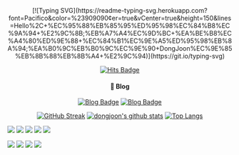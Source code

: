 <div align="center">
[![Typing SVG](https://readme-typing-svg.herokuapp.com?font=Pacifico&color=%23909090&center=true&vCenter=true&height=150&lines=Hello%2C+%EC%95%88%EB%85%95%ED%95%98%EC%84%B8%EC%9A%94+%E2%9C%8B;%EB%A7%A4%EC%9D%BC+%EA%BE%B8%EC%A4%80%ED%9E%88+%EC%84%B1%EC%9E%A5%ED%95%98%EB%8A%94;%EA%B0%9C%EB%B0%9C%EC%9E%90+DongJoon%EC%9E%85%EB%8B%88%EB%8B%A4+%E2%9C%94)](https://git.io/typing-svg)

[![Hits Badge](https://hits.seeyoufarm.com/api/count/incr/badge.svg?url=https%3A%2F%2Fgithub.com%2Fdongjji&count_bg=%23bcbcbc&title_bg=%23F4F557&icon=swift.svg&icon_color=%23bcbcbc&title=hits&edge_flat=false)](https://hits.seeyoufarm.com)

#### 🔰 Blog
[![Blog Badge](https://img.shields.io/badge/-Study_Blog-03C75A?logo=naver&logoColor=white&link=https://blog.naver.com/y2kdj9723)](https://blog.naver.com/y2kdj9723)
[![Blog Badge](https://img.shields.io/badge/-Project_Blog-FF5A00?logo=TVTime&logoColor=white&link=https://dongjji.tistory.com)](https://dongjji.tistory.com)

[![GitHub Streak](http://github-readme-streak-stats.herokuapp.com?user=DongJJI&theme=dark&hide_border=true&date_format=%5BY.%5Dn.j)](https://git.io/streak-stats)
[![dongjoon's github stats](https://github-readme-stats.vercel.app/api?username=dongjji&count_private=true&custom_title=Dongjji's&nbsp;github&nbsp;👀&bg_color=30,bcbcbc,444444&title_color=fff&text_color=fff)](https://github.com/anuraghazra/github-readme-stats)
[![Top Langs](https://github-readme-stats.vercel.app/api/top-langs/?username=dongjji&exclude_repo=Mask_Detect,machine_learning,verilogHDL&layout=compact&custom_title=My&nbsp;Language&nbsp;⌨️&bg_color=30,bcbcbc,444444&title_color=fff&text_color=fff)](https://github.com/anuraghazra/github-readme-stats)

<p align="left">
 <img src="https://img.shields.io/badge/-JavaScript-black?style=flat-square&logo=javascript"/>
 <img src="https://img.shields.io/badge/-Node.js-black?style=flat-square&logo=Node.js"/>
 <img src="https://img.shields.io/badge/-TypeScript-black?stype=flat-square&logo=typescript"/>
 <img src="https://img.shields.io/badge/-NestJs-black?style=flat-square&logo=NestJs"/>
 <img src="https://img.shields.io/badge/MongoDB-black?style=flat-square&logo=MongoDB"/>
</p>
<p align="left">
 <img src="https://img.shields.io/badge/-Python-black?style=flat-square&logo=Python"/>
 <img src="https://img.shields.io/badge/MySQL-black?style=flat-square&logo=MySQL"/>
 <img src="https://img.shields.io/badge/-Git-black?style=flat-square&logo=git"/>
 <img src="https://img.shields.io/badge/Linux-black?style=flat-square&logo=linux"/>
</p>
</div>
